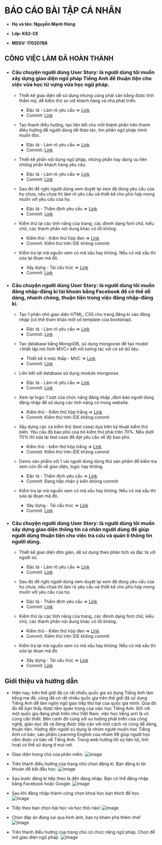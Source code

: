 # BÁO CÁO BÀI TẬP CÁ NHÂN

- **Họ và tên: Nguyễn Mạnh Hùng**

- **Lớp: K62-CE**

- **MSSV: 17020788**


## CÔNG VIỆC LÀM ĐÃ HOÀN THÀNH

* ### Câu chuyện người dùng User Story: là người dùng tôi muốn xây dựng giao diện ngữ pháp Tiếng Anh để thuận tiện cho việc vừa học từ vựng vừa học ngữ pháp.

  - Thiết kế giao diện dễ sử dụng nhưng cũng phải cân bằng được tính thẩm mỹ, dễ kiểm thử so với khách hàng và nhà phát triển.
    - Đặc tả - Làm rõ yêu cầu => [Link](https://docs.google.com/document/d/1a4i_31R8WBUAnF91syr1FwBpKoAiTY6rEJt1xWjb74M/edit#heading=h.fvjpas4blmex)
    - Commit: [Link](https://github.com/manhung99/INT2208-7-2019/commit/4267703894743312fcd5937ed180615812acc01e#diff-ce26efb9630af6377829b0eeab85e396)
    
  - Tạo thanh điều hướng, tạo liên kết cho mỗi thành phần trên thanh điều hướng để người dùng dễ tháo tác, tìm phần ngữ pháp mình muốn đọc.
    - Đặc tả - Làm rõ yêu cầu => [Link](https://docs.google.com/document/d/1a4i_31R8WBUAnF91syr1FwBpKoAiTY6rEJt1xWjb74M/edit#heading=h.fvjpas4blmex)
    - Commit: [Link](https://github.com/manhung99/INT2208-7-2019/commit/4267703894743312fcd5937ed180615812acc01e#diff-ce26efb9630af6377829b0eeab85e396)
    
  - Thiết kế phần nội dung ngữ pháp, những phần hay dùng ưu tiên những phần khách hàng yêu cầu.
    - Đặc tả - Làm rõ yêu cầu => [Link](https://docs.google.com/document/d/1a4i_31R8WBUAnF91syr1FwBpKoAiTY6rEJt1xWjb74M/edit#heading=h.fvjpas4blmex)
    - Commit: [Link](https://github.com/manhung99/INT2208-7-2019/commit/4267703894743312fcd5937ed180615812acc01e#diff-ce26efb9630af6377829b0eeab85e396)
    
  - Sau đó đề nghị người dùng xem duyệt lại xem đã đúng yêu cầu của họ chưa, nếu chưa thì làm rõ yêu cầu và thiết kế cho phù hợp mong muốn với yêu cầu của họ.
    - Đặc tả - Thẩm định yêu cầu => [Link](https://docs.google.com/document/d/1a4i_31R8WBUAnF91syr1FwBpKoAiTY6rEJt1xWjb74M/edit#heading=h.a3b33sgbrokp)
    - Commit: [Link](https://github.com/manhung99/INT2208-7-2019/commit/4267703894743312fcd5937ed180615812acc01e#diff-ce26efb9630af6377829b0eeab85e396)
    
  - Kiểm thử lại các tính năng của trang, các địnnh dạng font chữ, kiểu chữ, các thành phần nội dung khác có lỗi không.
    - Kiểm thử - Kiểm thử hộp đen => [Link](https://docs.google.com/document/d/1a4i_31R8WBUAnF91syr1FwBpKoAiTY6rEJt1xWjb74M/edit#heading=h.zhrswbsdiifd)
    - Commit: Kiểm thử trên IDE không commit
  
  - Kiểm tra lại mã nguồn xem có mã xấu hay không. Nếu có mã xấu thì sửa lại đoạn mã đó.
    - Xây dựng - Tái cấu trúc => [Link](https://docs.google.com/document/d/1a4i_31R8WBUAnF91syr1FwBpKoAiTY6rEJt1xWjb74M/edit#heading=h.bxti8dsihgwm)
    - Commit: [Link](https://github.com/manhung99/INT2208-7-2019/commit/a8a5aa8d2f57b53eef4c7aaefe6220d34246b44a)


* ### Câu chuyện người dùng User Story: là người dùng tôi muốn đăng nhập-đăng kí tài khoản bằng Facebook để có thể dễ dàng, nhanh chóng, thuận tiện trong việc đăng nhập-đăng kí.

  - Tạo 1 phần nhỏ giao diện HTML, CSS cho trang đăng kí vào đăng nhập (có thể tham khảo một số template của bootstrap).
    - Đặc tả - Làm rõ yêu cầu => [Link](https://docs.google.com/document/d/1a4i_31R8WBUAnF91syr1FwBpKoAiTY6rEJt1xWjb74M/edit#heading=h.fvjpas4blmex)
    - Commit: [Link](https://github.com/manhung99/INT2208-7-2019/blob/master/nhom-99/views/register.ejs)
    
  - Tạo database bằng MongoDB, sử dụng mongoose để tạo model <thiết lập mô hình MVC> kết nối tương tác với cơ sở dữ liệu.
    - Thiết kế ở mức thấp - MVC => [Link](https://docs.google.com/document/d/1a4i_31R8WBUAnF91syr1FwBpKoAiTY6rEJt1xWjb74M/edit#heading=h.kehlqoeo6d9r)
    - Commit: [Link](https://github.com/manhung99/INT2208-7-2019/blob/master/nhom-99/models/User.js)
    
  - Liên kết với database sử dụng module mongoose.
    - Đặc tả - Làm rõ yêu cầu => [Link](https://docs.google.com/document/d/1a4i_31R8WBUAnF91syr1FwBpKoAiTY6rEJt1xWjb74M/edit#heading=h.fvjpas4blmex)
    - Commit: [Link](https://github.com/manhung99/INT2208-7-2019/blob/master/nhom-99/models/User.js)
    
  - Xem lại logic 1 lượt của chức năng đăng nhập ,đảm bảo người dùng đăng nhập để sử dụng các tính năng có trong website.
    - Kiểm thử - Kiểm thử hộp trắng => [Link](https://docs.google.com/document/d/1a4i_31R8WBUAnF91syr1FwBpKoAiTY6rEJt1xWjb74M/edit#heading=h.ryzy80x4sqk1)
    - Commit: Kiểm thử trên IDE không commit
    
  - Xây dựng các ca kiểm thử (test case) dựa trên kỹ thuật kiểm thử biên. Yêu cầu độ bao phủ của bộ kiểm thử phải trên 70%. Nếu dưới 70% thì sửa lại test case để đạt yêu cầu về độ bao phủ.
    - Kiểm thử - kiểm thử hộp trắng => [Link](https://docs.google.com/document/d/1a4i_31R8WBUAnF91syr1FwBpKoAiTY6rEJt1xWjb74M/edit#heading=h.ryzy80x4sqk1)
    - Commit: Kiểm thử trên IDE không commit
  
  - Demo sản phẩm với 1 vài người dùng dùng thử sản phẩm để kiểm tra xem còn lỗi về giao diện, logic hay không.
    - Đặc tả - Thẩm định yêu cầu => [Link](https://docs.google.com/document/d/1a4i_31R8WBUAnF91syr1FwBpKoAiTY6rEJt1xWjb74M/edit#heading=h.a3b33sgbrokp)
    - Commit: Đang tiếp nhận ý kiến không commit
    
  - Kiểm tra lại mã nguồn xem có mã xấu hay không. Nếu có mã xấu thì sửa lại đoạn mã đó.
    - Xây dựng - Tái cấu trúc => [Link](https://docs.google.com/document/d/1a4i_31R8WBUAnF91syr1FwBpKoAiTY6rEJt1xWjb74M/edit#heading=h.bxti8dsihgwm)
    - Commit: [Link](https://github.com/manhung99/INT2208-7-2019/commit/a8a5aa8d2f57b53eef4c7aaefe6220d34246b44a)
    
    
* ### Câu chuyện người dùng User Story: là người dùng tôi muốn xây dựng giao diện thông tin cá nhân người dùng để giúp người dùng thuận tiện cho việc tra cứu và quản lí thông tin người dùng.

  - Thiết kế giao diện đơn giản, dễ sử dụng theo phân tích và đặc tả với người sử.
    - Đặc tả - Làm rõ yêu cầu => [Link](https://docs.google.com/document/d/1a4i_31R8WBUAnF91syr1FwBpKoAiTY6rEJt1xWjb74M/edit#heading=h.fvjpas4blmex)
    - Commit: [Link](https://github.com/manhung99/INT2208-7-2019/commit/1e4e76643b5b0ea02205c4813083c3b5a2a8e7a1)
            
  - Sau đó đề nghị người dùng xem duyệt lại xem đã đúng yêu cầu của họ chưa, nếu chưa thì làm rõ yêu cầu và thiết kế cho phù hợp mong muốn với yêu cầu của họ.
    - Đặc tả - Thẩm định yêu cầu => [Link](https://docs.google.com/document/d/1a4i_31R8WBUAnF91syr1FwBpKoAiTY6rEJt1xWjb74M/edit#heading=h.a3b33sgbrokp)
    - Commit: [Link](https://github.com/manhung99/INT2208-7-2019/commit/1e4e76643b5b0ea02205c4813083c3b5a2a8e7a1)
    
  - Kiểm thử lại các tính năng của trang, các địnnh dạng font chữ, kiểu chữ, các thành phần nội dung khác có lỗi không.
    - Kiểm thử - Kiểm thử hộp đen => [Link](https://docs.google.com/document/d/1a4i_31R8WBUAnF91syr1FwBpKoAiTY6rEJt1xWjb74M/edit#heading=h.zhrswbsdiifd)
    - Commit: Kiểm thử trên IDE không commit
  
  - Kiểm tra lại mã nguồn xem có mã xấu hay không. Nếu có mã xấu thì sửa lại đoạn mã đó.
    - Xây dựng - Tái cấu trúc => [Link](https://docs.google.com/document/d/1a4i_31R8WBUAnF91syr1FwBpKoAiTY6rEJt1xWjb74M/edit#heading=h.bxti8dsihgwm)
    - Commit: [Link](https://github.com/manhung99/INT2208-7-2019/commit/a8a5aa8d2f57b53eef4c7aaefe6220d34246b44a)

  
  
## Giới thiệu và hướng dẫn

* Hiện nay, trên thế giới đã có rất nhiều quốc gia sử dụng Tiếng Anh làm tiếng mẹ đẻ, cũng đã có rất nhiều quốc gia trên thế giới đã sử dụng Tiếng Anh để làm ngôn ngữ giao tiếp thứ hai của quốc gia mình. Qua đó đủ để bạn thấy được tầm quan trọng của việc học Tiếng Anh. Đối với một quốc gia đang phát triển như Việt Nam, việc học tiếng anh là vô cùng cần thiết. Bên cạnh đó cùng với xu hướng phát triển của công nghệ, giáo dục đã và đang được tiếp cận với một cách vô cùng dễ dàng, thuận tiện. Hướng đến người sử dụng là nhóm người muốn học Tiếng Anh cơ bản, sản phẩm Learning English của nhóm 99 giúp người học nắm được cơ bản về Tiếng Anh. Trang web hướng tới sự tiện lợi, linh hoạt có thể sử dụng ở mọi nơi.

- Giao diện trang chủ của phần mềm.
![image](https://user-images.githubusercontent.com/43178187/57585200-f57b4800-750e-11e9-8cb3-7b8d095e605e.png)

- Trên thanh điều hướng của trang chủ chọn đăng kí. Bạn đăng kí tài khoản để bắt đầu học.
![image](https://user-images.githubusercontent.com/43178187/57585216-1e9bd880-750f-11e9-9d22-2c6d1440c401.png)

- Sau bước đăng kí tiếp theo là đến đăng nhập. Bạn có thể đăng nhập bằng Facebook hoặc Google.
![image](https://user-images.githubusercontent.com/43178187/57585205-0461fa80-750f-11e9-82c3-b7234a7ae54d.png)

- Sau khi đăng nhập thành công chọn khoá học bạn thích để học.
![image](https://user-images.githubusercontent.com/43178187/57585258-cfa27300-750f-11e9-9798-b9816739d42c.png)

- Tiếp theo bạn chọn bài học và học thôi nào!
![image](https://user-images.githubusercontent.com/43178187/57585478-f0b89300-7512-11e9-8340-0d17f7f4124b.png)

- Chọn đáp án đúng sai qua hình ảnh, bạn tự khám phá thêm nhé!
![image](https://user-images.githubusercontent.com/43178187/57585488-0e85f800-7513-11e9-8943-f84c4459d38e.png)

- Trên thanh điều hướng của trang chủ có chức năng ngữ pháp. Chọn để mở giao diện ngữ pháp.
![image](https://user-images.githubusercontent.com/43178187/57585230-602c8380-750f-11e9-8b0b-3094b2ebe048.png)










  
  
